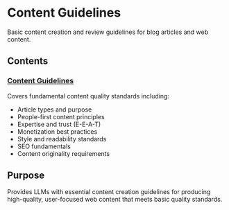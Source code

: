 # Content Guidelines

Basic content creation and review guidelines for blog articles and web content.

## Contents

### [Content Guidelines](content-guidelines.md)
Covers fundamental content quality standards including:
- Article types and purpose
- People-first content principles
- Expertise and trust (E-E-A-T)
- Monetization best practices
- Style and readability standards
- SEO fundamentals
- Content originality requirements

## Purpose

Provides LLMs with essential content creation guidelines for producing high-quality, user-focused web content that meets basic quality standards.
